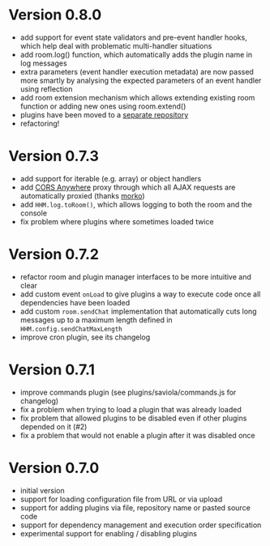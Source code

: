 # Version 0.8.0

- add support for event state validators and pre-event handler hooks, which help
    deal with problematic multi-handler situations
- add room.log() function, which automatically adds the plugin name in log
    messages
- extra parameters (event handler execution metadata) are now passed more
    smartly by analysing the expected parameters of an event handler using
    reflection
- add room extension mechanism which allows extending existing room function or
    adding new ones using room.extend()
- plugins have been moved to a [separate repository](https://github.com/saviola777/hhm-plugins)
- refactoring!

# Version 0.7.3

- add support for iterable (e.g. array) or object handlers
- add [CORS Anywhere](https://github.com/Rob--W/cors-anywhere) proxy through
    which all AJAX requests are automatically proxied (thanks
    [morko](https://github.com/morko))
- add `HHM.log.toRoom()`, which allows logging to both the room and the console
- fix problem where plugins where sometimes loaded twice

# Version 0.7.2

- refactor room and plugin manager interfaces to be more intuitive and clear
- add custom event `onLoad` to give plugins a way to execute code once
    all dependencies have been loaded
- add custom `room.sendChat` implementation that automatically cuts long
    messages up to a maximum length defined in `HHM.config.sendChatMaxLength`
- improve cron plugin, see its changelog

# Version 0.7.1

- improve commands plugin (see plugins/saviola/commands.js for changelog)
- fix a problem when trying to load a plugin that was already loaded
- fix problem that allowed plugins to be disabled even if other plugins depended
    on it (#2)
- fix a problem that would not enable a plugin after it was disabled once


# Version 0.7.0

- initial version
- support for loading configuration file from URL or via upload
- support for adding plugins via file, repository name or pasted source code
- support for dependency management and execution order specification
- experimental support for enabling / disabling plugins 